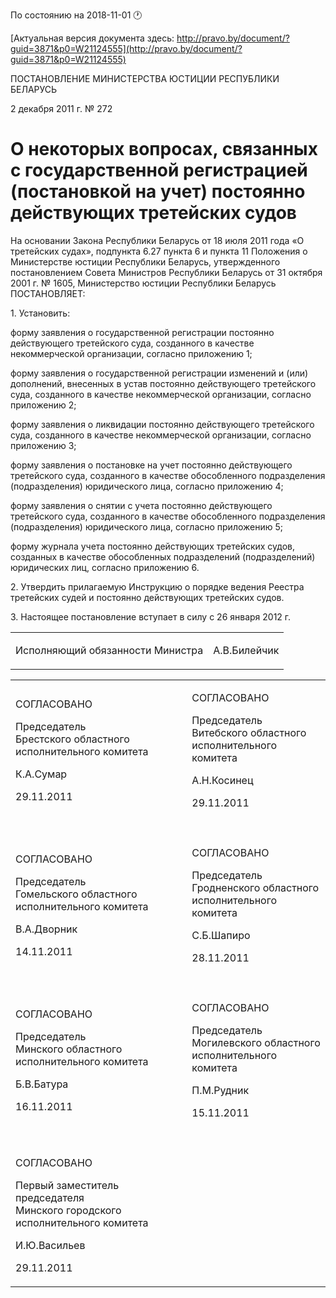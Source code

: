 По состоянию на 2018-11-01 &#x1F550;

[Актуальная версия документа здесь: http://pravo.by/document/?guid=3871&p0=W21124555](http://pravo.by/document/?guid=3871&p0=W21124555)

<p>ПОСТАНОВЛЕНИЕ МИНИСТЕРСТВА ЮСТИЦИИ РЕСПУБЛИКИ БЕЛАРУСЬ</p>
<p>2 декабря 2011 г. № 272</p>
<h1>О некоторых вопросах, связанных с государственной регистрацией (постановкой на учет) постоянно действующих третейских судов</h1>
<p>На основании Закона Республики Беларусь от 18 июля 2011 года «О третейских судах», подпункта 6.27 пункта 6 и пункта 11 Положения о Министерстве юстиции Республики Беларусь, утвержденного постановлением Совета Министров Республики Беларусь от 31 октября 2001 г. № 1605, Министерство юстиции Республики Беларусь ПОСТАНОВЛЯЕТ:</p>
<p>1. Установить:</p>
<p>форму заявления о государственной регистрации постоянно действующего третейского суда, созданного в качестве некоммерческой организации, согласно приложению 1;</p>
<p>форму заявления о государственной регистрации изменений и (или) дополнений, внесенных в устав постоянно действующего третейского суда, созданного в качестве некоммерческой организации, согласно приложению 2;</p>
<p>форму заявления о ликвидации постоянно действующего третейского суда, созданного в качестве некоммерческой организации, согласно приложению 3;</p>
<p>форму заявления о постановке на учет постоянно действующего третейского суда, созданного в качестве обособленного подразделения (подразделения) юридического лица, согласно приложению 4;</p>
<p>форму заявления о снятии с учета постоянно действующего третейского суда, созданного в качестве обособленного подразделения (подразделения) юридического лица, согласно приложению 5;</p>
<p>форму журнала учета постоянно действующих третейских судов, созданных в качестве обособленных подразделений (подразделений) юридических лиц, согласно приложению 6.</p>
<p>2. Утвердить прилагаемую Инструкцию о порядке ведения Реестра третейских судей и постоянно действующих третейских судов.</p>
<p>3. Настоящее постановление вступает в силу с 26 января 2012 г.</p>
<p></p>
<table><tr>
<td><p>Исполняющий обязанности Министра</p></td>
<td><p>А.В.Билейчик</p></td>
</tr></table>
<p></p>
<table>
<tr>
<td>
<p>СОГЛАСОВАНО</p>
<p>Председатель<br>Брестского областного<br>исполнительного комитета</p>
<p>К.А.Сумар</p>
<p>29.11.2011</p>
</td>
<td>
<p>СОГЛАСОВАНО</p>
<p>Председатель<br>Витебского областного<br>исполнительного комитета</p>
<p>А.Н.Косинец</p>
<p>29.11.2011</p>
</td>
</tr>
<tr>
<td><p></p></td>
<td><p></p></td>
</tr>
<tr>
<td>
<p>СОГЛАСОВАНО</p>
<p>Председатель<br>Гомельского областного<br>исполнительного комитета</p>
<p>В.А.Дворник</p>
<p>14.11.2011</p>
</td>
<td>
<p>СОГЛАСОВАНО</p>
<p>Председатель<br>Гродненского областного<br>исполнительного комитета</p>
<p>С.Б.Шапиро</p>
<p>28.11.2011</p>
</td>
</tr>
<tr>
<td><p></p></td>
<td><p></p></td>
</tr>
<tr>
<td>
<p>СОГЛАСОВАНО</p>
<p>Председатель<br>Минского областного<br>исполнительного комитета</p>
<p>Б.В.Батура</p>
<p>16.11.2011</p>
</td>
<td>
<p>СОГЛАСОВАНО</p>
<p>Председатель<br>Могилевского областного<br>исполнительного комитета</p>
<p>П.М.Рудник</p>
<p>15.11.2011</p>
</td>
</tr>
<tr>
<td><p></p></td>
<td><p></p></td>
</tr>
<tr>
<td>
<p>СОГЛАСОВАНО</p>
<p>Первый заместитель председателя<br>Минского городского<br>исполнительного комитета</p>
<p>И.Ю.Васильев</p>
<p>29.11.2011</p>
</td>
<td><p></p></td>
</tr>
</table>
<p></p>